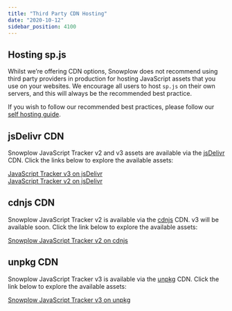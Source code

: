 ```yaml
---
title: "Third Party CDN Hosting"
date: "2020-10-12"
sidebar_position: 4100
---
```


## Hosting sp.js

Whilst we’re offering CDN options, Snowplow does not recommend using third party providers in production for hosting JavaScript assets that you use on your websites. We encourage all users to host `sp.js` on their own servers, and this will always be the recommended best practice.

If you wish to follow our recommended best practices, please follow our [self hosting guide](/docs/migrated/collecting-data/collecting-from-own-applications/javascript-tracker/javascript-tracker/self-hosting-the-javascript-tracker/).

## jsDelivr CDN

Snowplow JavaScript Tracker v2 and v3 assets are available via the [jsDelivr](http://jsdelivr.com) CDN. Click the links below to explore the available assets:

[JavaScript Tracker v3 on jsDelivr](https://www.jsdelivr.com/package/npm/@snowplow/javascript-tracker?path=dist)  
[JavaScript Tracker v2 on jsDelivr](https://www.jsdelivr.com/package/gh/snowplow/sp-js-assets)

## cdnjs CDN

Snowplow JavaScript Tracker v2 is available via the [cdnjs](https://cdnjs.com/) CDN. v3 will be available soon. Click the link below to explore the available assets:

[Snowplow JavaScript Tracker v2 on cdnjs](https://cdnjs.com/libraries/snowplow)

## unpkg CDN

Snowplow JavaScript Tracker v3 is available via the [unpkg](https://unpkg.com/) CDN. Click the link below to explore the available assets:

[Snowplow JavaScript Tracker v3 on unpkg](https://unpkg.com/browse/@snowplow/javascript-tracker@latest/dist/)
